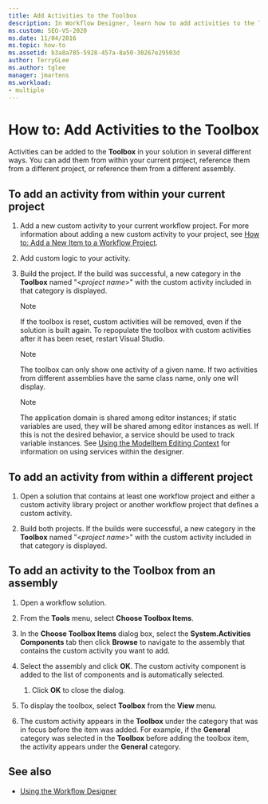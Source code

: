 ```yaml
---
title: Add Activities to the Toolbox
description: In Workflow Designer, learn how to add activities to the Toolbox in your solution by adding them from within your current project or referencing them from a different project.
ms.custom: SEO-VS-2020
ms.date: 11/04/2016
ms.topic: how-to
ms.assetid: b3a8a785-5928-457a-8a50-30267e29503d
author: TerryGLee
ms.author: tglee
manager: jmartens
ms.workload:
- multiple
---
```

# How to: Add Activities to the Toolbox

Activities can be added to the **Toolbox** in your solution in several different ways. You can add them from within your current project, reference them from a different project, or reference them from a different assembly.

## To add an activity from within your current project

1. Add a new custom activity to your current workflow project. For more information about adding a new custom activity to your project, see [How to: Add a New Item to a Workflow Project](../workflow-designer/how-to-add-a-new-item-to-a-workflow-project.md).

2. Add custom logic to your activity.

3. Build the project. If the build was successful, a new category in the **Toolbox** named "\<*project name*>" with the custom activity included in that category is displayed.

    > [!NOTE]
    > If the toolbox is reset, custom activities will be removed, even if the solution is built again. To repopulate the toolbox with custom activities after it has been reset, restart Visual Studio.

    > [!NOTE]
    > The toolbox can only show one activity of a given name. If two activities from different assemblies have the same class name, only one will display.

    > [!NOTE]
    > The application domain is shared among editor instances; if static variables are used, they will be shared among editor instances as well. If this is not the desired behavior, a service should be used to track variable instances. See [Using the ModelItem Editing Context](/dotnet/framework/windows-workflow-foundation/using-the-modelitem-editing-context) for information on using services within the designer.

## To add an activity from within a different project

1. Open a solution that contains at least one workflow project and either a custom activity library project or another workflow project that defines a custom activity.

2. Build both projects. If the builds were successful, a new category in the **Toolbox** named "\<*project name*>" with the custom activity included in that category is displayed.

## To add an activity to the Toolbox from an assembly

1. Open a workflow solution.

2. From the **Tools** menu, select **Choose Toolbox Items**.

3. In the **Choose Toolbox Items** dialog box, select the **System.Activities Components** tab then click **Browse** to navigate to the assembly that contains the custom activity you want to add.

4. Select the assembly and click **OK**. The custom activity component is added to the list of components and is automatically selected.

    1. Click **OK** to close the dialog.

5. To display the toolbox, select **Toolbox** from the **View** menu.

6. The custom activity appears in the **Toolbox** under the category that was in focus before the item was added. For example, if the **General** category was selected in the **Toolbox** before adding the toolbox item, the activity appears under the **General** category.

## See also

- [Using the Workflow Designer](developing-applications-with-the-workflow-designer.md)
